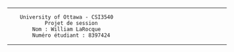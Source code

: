*********************************************
		University of Ottawa - CSI3540
				Projet de session
			Nom : William LaRocque
			Numéro étudiant : 8397424
*********************************************


